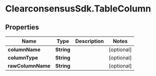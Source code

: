 # ClearconsensusSdk.TableColumn

## Properties

Name | Type | Description | Notes
------------ | ------------- | ------------- | -------------
**columnName** | **String** |  | [optional] 
**columnType** | **String** |  | [optional] 
**rawColumnName** | **String** |  | [optional] 


